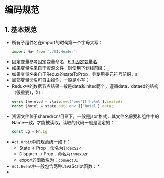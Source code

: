 # 编码规范

## 1. 基本规范

* 所有子组件名在import的时候第一个字母大写：
  ```js
  import Nav from "./UI.Header";
  ```
* 固定变量参考固定变量命名：[6.3.固定变量名](/environment/km1002-front-end/km1002-6kai-fa-gui-fan/63gu-ding-bian-liang-ming.md)
* 如果变量名来自于资源文件，则使用下划线前缀：`_`
* 如果变量名来自于Redux的stateToProp，则使用美元符号前缀：`$`
* 局部变量命名可自由操作，一般是小写；
* Redux中的数据节点结果一般是data和inited两个，遵循data，dataed的结构（很重要），如：
  ```js
  const $hoteled = state.out['env']['hotel'].inited;
  const $hotel = state.out['env']['hotel'].data;
  ```
* 资源文件位于shared/cn/目录下，一般是json格式，其文件名需要和组件中的Name一致，才能被读取，读取的代码一般是固定的：
  ```js
  const Lg = Fn.Lg
  ```
* `Act.Orbit`中的规范统一如下：
  * State -&gt; Prop：命名为`indexS2P`
  * Dispatch -&gt; Prop：命名为`indexD2P`
  * export的函数名为：`connectUI`
* `Act.Event`中一般包含两种JavaScript函数：
  * 
* 


